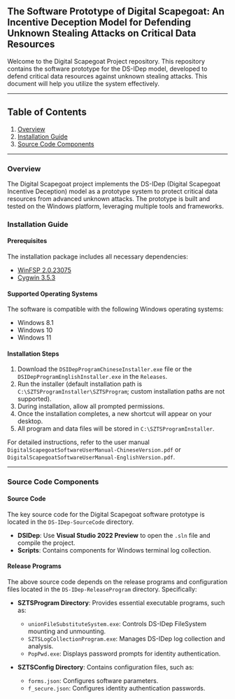 ## The Software Prototype of Digital Scapegoat: An Incentive Deception Model for Defending Unknown Stealing Attacks on Critical Data Resources

Welcome to the Digital Scapegoat Project repository. This repository contains the software prototype for the DS-IDep model, developed to defend critical data resources against unknown stealing attacks. This document will help you utilize the system effectively.

---

## Table of Contents
1. [Overview](#overview)
2. [Installation Guide](#installation-guide)
3. [Source Code Components](#source-code-components)

---

### Overview
The Digital Scapegoat project implements the DS-IDep (Digital Scapegoat Incentive Deception) model as a prototype system to protect critical data resources from advanced unknown attacks. The prototype is built and tested on the Windows platform, leveraging multiple tools and frameworks.

### Installation Guide

#### Prerequisites
The installation package includes all necessary dependencies:
- [WinFSP 2.0.23075](https://winfsp.dev/)
- [Cygwin 3.5.3](https://cygwin.com/)

#### Supported Operating Systems
The software is compatible with the following Windows operating systems:
- Windows 8.1
- Windows 10
- Windows 11

#### Installation Steps
1. Download the `DSIDepProgramChineseInstaller.exe` file or the `DSIDepProgramEnglishInstaller.exe` in the `Releases`.
2. Run the installer (default installation path is `C:\SZTSProgramInstaller\SZTSProgram`; custom installation paths are not supported).
3. During installation, allow all prompted permissions.
4. Once the installation completes, a new shortcut will appear on your desktop.
5. All program and data files will be stored in `C:\SZTSProgramInstaller`.

For detailed instructions, refer to the user manual `DigitalScapegoatSoftwareUserManual-ChineseVersion.pdf` or `DigitalScapegoatSoftwareUserManual-EnglishVersion.pdf`.

---

### Source Code Components
#### Source Code
The key source code for the Digital Scapegoat software prototype is located in the `DS-IDep-SourceCode` directory. 
- **DSIDep**: Use **Visual Studio 2022 Preview** to open the `.sln` file and compile the project.
- **Scripts**: Contains components for Windows terminal log collection.

#### Release Programs
The above source code depends on the release programs and configuration files located in the `DS-IDep-ReleaseProgram` directory. Specifically:
- **SZTSProgram Directory**: Provides essential executable programs, such as:
  - `unionFileSubstituteSystem.exe`: Controls DS-IDep FileSystem mounting and unmounting.
  - `SZTSLogCollectionProgram.exe`: Manages DS-IDep log collection and analysis.
  - `PopPwd.exe`: Displays password prompts for identity authentication.

- **SZTSConfig Directory**: Contains configuration files, such as:
  - `forms.json`: Configures software parameters.
  - `f_secure.json`: Configures identity authentication passwords.

